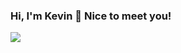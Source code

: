 ### Hi, I'm Kevin 🤝 Nice to meet you!
<img src="https://media.licdn.com/dms/image/D4E16AQEb8bpWJD8srQ/profile-displaybackgroundimage-shrink_350_1400/0/1715029663144?e=1720656000&v=beta&t=DGN6ustociGnP2TYxIQptrCsBC38_IBmONi3DD8xdyM">
<!--
**vinxcode/vinxcode** is a ✨ _special_ ✨ repository because its `README.md` (this file) appears on your GitHub profile.

Here are some ideas to get you started:

- 🔭 I’m currently working on ...
- 🌱 I’m currently learning ...
- 👯 I’m looking to collaborate on ...
- 🤔 I’m looking for help with ...
- 💬 Ask me about ...
- 📫 How to reach me: ...
- 😄 Pronouns: ...
- ⚡ Fun fact: ...
-->
